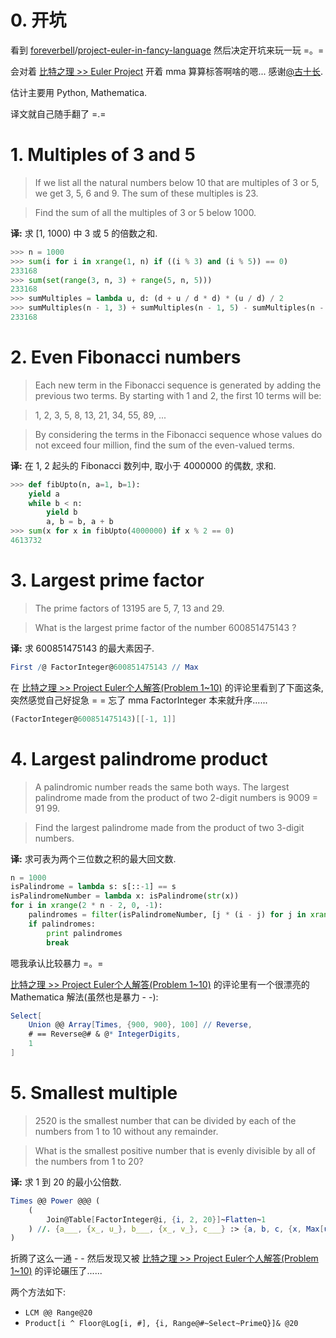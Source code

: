 # 0. 开坑

看到 [foreverbell](https://github.com/foreverbell)/[project-euler-in-fancy-language](https://github.com/foreverbell/project-euler-in-fancy-language) 然后决定开坑来玩一玩 =。=

会对着 [比特之理 >> Euler Project](http://www.kylen314.com/tag/euler-project) 开着 mma 算算标答啊啥的嗯... 感谢[@古十长](http://www.zhihu.com/people/kylen314).

估计主要用 Python, Mathematica.

译文就自己随手翻了 =.=


# 1. Multiples of 3 and 5

> If we list all the natural numbers below 10 that are multiples of 3 or 5, we get 3, 5, 6 and 9. The sum of these multiples is 23.

> Find the sum of all the multiples of 3 or 5 below 1000.

**译:** 求 [1, 1000) 中 3 或 5 的倍数之和.

```python
>>> n = 1000
>>> sum(i for i in xrange(1, n) if ((i % 3) and (i % 5)) == 0)
233168
>>> sum(set(range(3, n, 3) + range(5, n, 5)))
233168
>>> sumMultiples = lambda u, d: (d + u / d * d) * (u / d) / 2
>>> sumMultiples(n - 1, 3) + sumMultiples(n - 1, 5) - sumMultiples(n - 1, 15)
233168
```


# 2. Even Fibonacci numbers

> Each new term in the Fibonacci sequence is generated by adding the previous two terms. By starting with 1 and 2, the first 10 terms will be:

> 1, 2, 3, 5, 8, 13, 21, 34, 55, 89, ...

> By considering the terms in the Fibonacci sequence whose values do not exceed four million, find the sum of the even-valued terms.

**译:** 在 1, 2 起头的 Fibonacci 数列中, 取小于 4000000 的偶数, 求和.

```python
>>> def fibUpto(n, a=1, b=1):
    yield a
    while b < n:
        yield b
        a, b = b, a + b
>>> sum(x for x in fibUpto(4000000) if x % 2 == 0)
4613732
```


# 3. Largest prime factor

> The prime factors of 13195 are 5, 7, 13 and 29.

> What is the largest prime factor of the number 600851475143 ?

**译:** 求 600851475143 的最大素因子.

```mathematica
First /@ FactorInteger@600851475143 // Max
```

在 [比特之理 >> Project Euler个人解答(Problem 1~10)](http://www.kylen314.com/archives/1824) 的评论里看到了下面这条, 突然感觉自己好捉急 = = 忘了 mma FactorInteger 本来就升序......

```mathematica
(FactorInteger@600851475143)[[-1, 1]]
```


# 4. Largest palindrome product

> A palindromic number reads the same both ways. The largest palindrome made from the product of two 2-digit numbers is 9009 = 91 99.

> Find the largest palindrome made from the product of two 3-digit numbers.

**译:** 求可表为两个三位数之积的最大回文数.

```python
n = 1000
isPalindrome = lambda s: s[::-1] == s
isPalindromeNumber = lambda x: isPalindrome(str(x))
for i in xrange(2 * n - 2, 0, -1):
    palindromes = filter(isPalindromeNumber, [j * (i - j) for j in xrange((i / 2) + (i % 2), n)])
    if palindromes:
        print palindromes
        break
```

嗯我承认比较暴力 =。=

[比特之理 >> Project Euler个人解答(Problem 1~10)](http://www.kylen314.com/archives/1824) 的评论里有一个很漂亮的 Mathematica 解法(虽然也是暴力 - -):

```mathematica
Select[
    Union @@ Array[Times, {900, 900}, 100] // Reverse,
    # == Reverse@# & @* IntegerDigits,
    1
]
```

# 5. Smallest multiple

> 2520 is the smallest number that can be divided by each of the numbers from 1 to 10 without any remainder.

> What is the smallest positive number that is evenly divisible by all of the numbers from 1 to 20?

**译:** 求 1 到 20 的最小公倍数.

```mathematica
Times @@ Power @@@ (
    (
        Join@Table[FactorInteger@i, {i, 2, 20}]~Flatten~1
    ) //. {a___, {x_, u_}, b___, {x_, v_}, c___} :> {a, b, c, {x, Max[u, v]}}
)
```

折腾了这么一通 - - 然后发现又被 [比特之理 >> Project Euler个人解答(Problem 1~10)](http://www.kylen314.com/archives/1824) 的评论碾压了......

两个方法如下:

- `LCM @@ Range@20`
- `Product[i ^ Floor@Log[i, #], {i, Range@#~Select~PrimeQ}]& @20`
